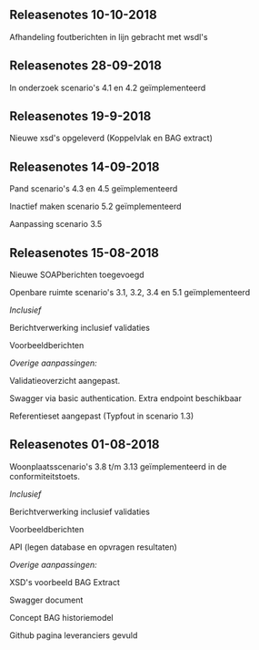 **Releasenotes 10-10-2018**
---
Afhandeling foutberichten in lijn gebracht met wsdl's

**Releasenotes 28-09-2018**
---
In onderzoek scenario's 4.1 en 4.2 geïmplementeerd

**Releasenotes 19-9-2018**
---
Nieuwe xsd's opgeleverd (Koppelvlak en BAG extract)

**Releasenotes 14-09-2018**
---
Pand scenario's 4.3 en 4.5 geïmplementeerd

Inactief maken scenario 5.2 geïmplementeerd

Aanpassing scenario 3.5

**Releasenotes 15-08-2018**
---

Nieuwe SOAPberichten toegevoegd

Openbare ruimte scenario's 3.1, 3.2, 3.4 en 5.1 geïmplementeerd

*Inclusief*

Berichtverwerking inclusief validaties

Voorbeeldberichten


*Overige aanpassingen:*

Validatieoverzicht aangepast.

Swagger via basic authentication. Extra endpoint beschikbaar

Referentieset aangepast (Typfout in scenario 1.3) 



**Releasenotes 01-08-2018**
---

Woonplaatsscenario's 3.8 t/m 3.13 geïmplementeerd in de conformiteitstoets. 

*Inclusief*

Berichtverwerking inclusief validaties

Voorbeeldberichten

API (legen database en opvragen resultaten)


*Overige aanpassingen:*

XSD's voorbeeld BAG Extract

Swagger document

Concept BAG historiemodel

Github pagina leveranciers gevuld
